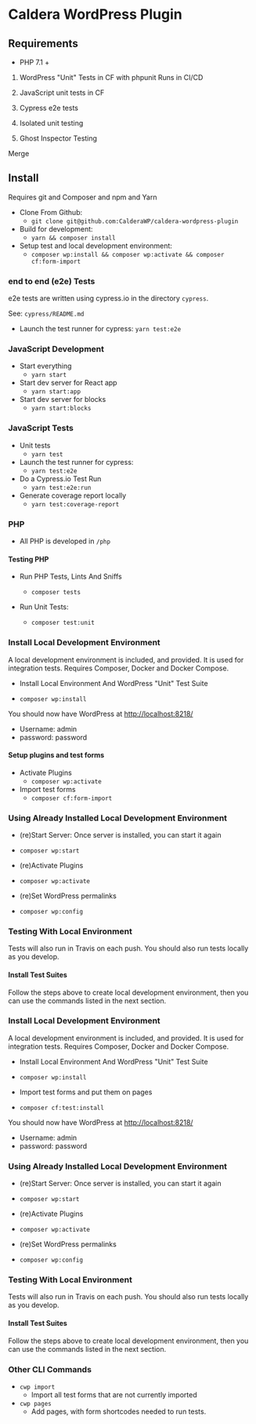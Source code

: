 # Caldera WordPress Plugin


## Requirements
* PHP 7.1 + 

1. WordPress "Unit" Tests in CF with phpunit Runs in CI/CD
2. JavaScript unit tests in CF


4. Cypress e2e tests
5. Isolated unit testing


3. Ghost Inspector Testing

Merge
## Install
Requires git and Composer and npm and Yarn

* Clone From Github:
    - `git clone git@github.com:CalderaWP/caldera-wordpress-plugin`
* Build for development:
    - `yarn && composer install`
* Setup test and local development environment:
    - `composer wp:install && composer wp:activate && composer cf:form-import`


### end to end (e2e) Tests
e2e tests are written using cypress.io in the directory `cypress`.

See: `cypress/README.md`

* Launch the test runner for cypress:
    `yarn test:e2e`
    
### JavaScript Development
* Start everything
    - `yarn start`
* Start dev server for React app
    - `yarn start:app`
* Start dev server for blocks
    - `yarn start:blocks`

### JavaScript Tests

* Unit tests
    - `yarn test`
* Launch the test runner for cypress:
    - `yarn test:e2e`
* Do a Cypress.io Test Run
    - `yarn test:e2e:run`
* Generate coverage report locally
    - `yarn test:coverage-report`
    
### PHP
* All PHP is developed in `/php`


#### Testing PHP
* Run PHP Tests, Lints And Sniffs
    - `composer tests`

* Run Unit Tests:
    - `composer test:unit`
    
    
### Install Local Development Environment
A  local development environment is included, and provided. It is used for integration tests. Requires Composer, Docker and Docker Compose.

* Install Local Environment And WordPress "Unit" Test Suite
- `composer wp:install`

You should now have WordPress at [http://localhost:8218/](http://localhost:8218/)
* Username: admin
* password: password

#### Setup plugins and test forms
* Activate Plugins
    - `composer wp:activate`
* Import test forms
    - `composer cf:form-import`

### Using Already Installed Local Development Environment

* (re)Start Server: Once server is installed, you can start it again
- `composer wp:start`

* (re)Activate Plugins
- `composer wp:activate`

* (re)Set WordPress permalinks
- `composer wp:config`

### Testing With Local Environment
Tests will also run in Travis on each push. You should also run tests locally as you develop.

#### Install Test Suites
Follow the steps above to create local development environment, then you can use the commands listed in the next section.
### Install Local Development Environment
A  local development environment is included, and provided. It is used for integration tests. Requires Composer, Docker and Docker Compose.

* Install Local Environment And WordPress "Unit" Test Suite
- `composer wp:install`
* Import test forms and put them on pages
- `composer cf:test:install`

You should now have WordPress at [http://localhost:8218/](http://localhost:8218/)
* Username: admin
* password: password

### Using Already Installed Local Development Environment

* (re)Start Server: Once server is installed, you can start it again
- `composer wp:start`

* (re)Activate Plugins
- `composer wp:activate`

* (re)Set WordPress permalinks
- `composer wp:config`

### Testing With Local Environment
Tests will also run in Travis on each push. You should also run tests locally as you develop.

#### Install Test Suites
Follow the steps above to create local development environment, then you can use the commands listed in the next section.

### Other CLI Commands

* `cwp import`
    - Import all test forms that are not currently imported
* `cwp pages`
    - Add pages, with form shortcodes needed to run tests.
